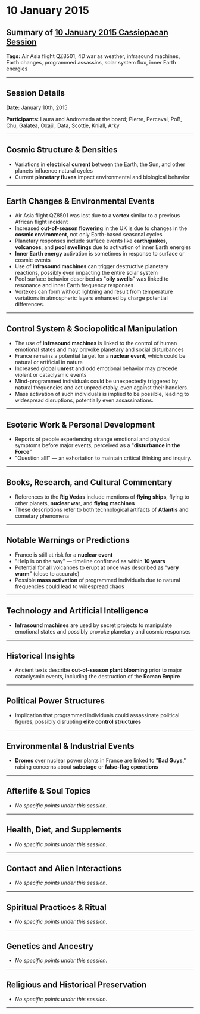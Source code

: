 # 10 January 2015

## Summary of [10 January 2015 Cassiopaean Session](https://cassiopaea.org/forum/threads/session-10-january-2015.36932/#post-543057)

**Tags:** Air Asia flight QZ8501, 4D war as weather, infrasound machines, Earth changes, programmed assassins, solar system flux, inner Earth energies

---


## Session Details

**Date:** January 10th, 2015

**Participants:** Laura and Andromeda at the board; Pierre, Perceval, PoB, Chu, Galatea, Oxajil, Data, Scottie, Kniall, Arky

---


## Cosmic Structure & Densities

- Variations in **electrical current** between the Earth, the Sun, and other planets influence natural cycles
- Current **planetary fluxes** impact environmental and biological behavior

---


## Earth Changes & Environmental Events

- Air Asia flight QZ8501 was lost due to a **vortex** similar to a previous African flight incident
- Increased **out-of-season flowering** in the UK is due to changes in the **cosmic environment**, not only Earth-based seasonal cycles
- Planetary responses include surface events like **earthquakes**, **volcanoes**, and **pool swellings** due to activation of inner Earth energies
- **Inner Earth energy** activation is sometimes in response to surface or cosmic events
- Use of **infrasound machines** can trigger destructive planetary reactions, possibly even impacting the entire solar system
- Pool surface behavior described as "**oily swells**" was linked to resonance and inner Earth frequency responses
- Vortexes can form without lightning and result from temperature variations in atmospheric layers enhanced by charge potential differences.

---


## Control System & Sociopolitical Manipulation

- The use of **infrasound machines** is linked to the control of human emotional states and may provoke planetary and social disturbances
- France remains a potential target for a **nuclear event**, which could be natural or artificial in nature
- Increased global **unrest** and odd emotional behavior may precede violent or cataclysmic events
- Mind-programmed individuals could be unexpectedly triggered by natural frequencies and act unpredictably, even against their handlers.
- Mass activation of such individuals is implied to be possible, leading to widespread disruptions, potentially even assassinations.

---


## Esoteric Work & Personal Development

- Reports of people experiencing strange emotional and physical symptoms before major events, perceived as a "**disturbance in the Force**"
- "Question all!" — an exhortation to maintain critical thinking and inquiry.

---


## Books, Research, and Cultural Commentary

- References to the **Rig Vedas** include mentions of **flying ships**, flying to other planets, **nuclear war**, and **flying machines**
- These descriptions refer to both technological artifacts of **Atlantis** and cometary phenomena

---


## Notable Warnings or Predictions

- France is still at risk for a **nuclear event**
- "Help is on the way" — timeline confirmed as within **10 years**
- Potential for all volcanoes to erupt at once was described as "**very warm**" (close to accurate)
- Possible **mass activation** of programmed individuals due to natural frequencies could lead to widespread chaos

---


## Technology and Artificial Intelligence

- **Infrasound machines** are used by secret projects to manipulate emotional states and possibly provoke planetary and cosmic responses

---


## Historical Insights

- Ancient texts describe **out-of-season plant blooming** prior to major cataclysmic events, including the destruction of the **Roman Empire**

---


## Political Power Structures

- Implication that programmed individuals could assassinate political figures, possibly disrupting **elite control structures**

---


## Environmental & Industrial Events

- **Drones** over nuclear power plants in France are linked to "**Bad Guys**," raising concerns about **sabotage** or **false-flag operations**

---



## Afterlife & Soul Topics

- *No specific points under this session.*

---


## Health, Diet, and Supplements

- *No specific points under this session.*

---


## Contact and Alien Interactions

- *No specific points under this session.*

---


## Spiritual Practices & Ritual

- *No specific points under this session.*

---


## Genetics and Ancestry

- *No specific points under this session.*

---


## Religious and Historical Preservation

- *No specific points under this session.*

---


